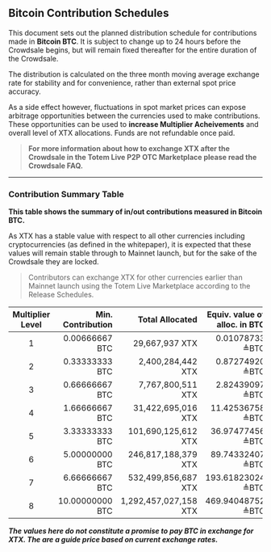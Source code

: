 ## Bitcoin Contribution Schedules

This document sets out the planned distribution schedule for contributions made in **Bitcoin BTC**. It is subject to change up to 24 hours before the Crowdsale begins, but will remain fixed thereafter for the entire duration of the Crowdsale.

The distribution is calculated on the three month moving average exchange rate for stability and for convenience, rather than external spot price accuracy.

As a side effect however, fluctuations in spot market prices can expose arbitrage opportunities between the  currencies used to make contributions. These opportunities can be used to **increase Multiplier Acheivements** and overall level of XTX allocations. Funds are not refundable once paid.

> **For more information about how to exchange XTX after the Crowdsale in the Totem Live P2P OTC Marketplace please read the Crowdsale FAQ.**

---

### Contribution Summary Table

**This table shows the summary of in/out contributions measured in Bitcoin BTC.**

As XTX has a stable value with respect to all other currencies including cryptocurrencies (as defined in the whitepaper), it is expected that these values will remain stable through to Mainnet launch, but for the sake of the Crowdsale they are locked. 

> Contributors can exchange XTX for other currencies earlier than Mainnet launch using the Totem Live Marketplace according to the Release Schedules.


| Multiplier Level | Min. Contribution | Total Allocated        | Equiv. value of alloc. in BTC |
|:----------------:|------------------:|-----------------------:|------------------------------:|
| 1                | 0\.00666667 BTC   |  29,667,937 XTX        |  0\.01078733 ≜BTC             |
| 2                | 0\.33333333 BTC   |  2,400,284,442 XTX     |  0\.87274920 ≜BTC             |
| 3                | 0\.66666667 BTC   |  7,767,800,511 XTX     |  2\.82439097 ≜BTC             |
| 4                | 1\.66666667 BTC   |  31,422,695,016 XTX    |  11\.42536758 ≜BTC            |
| 5                | 3\.33333333 BTC   |  101,690,125,612 XTX   |  36\.97477456 ≜BTC            |
| 6                | 5\.00000000 BTC   |  246,817,188,379 XTX   |  89\.74332407 ≜BTC            |
| 7                | 6\.66666667 BTC   |  532,499,856,687 XTX   |  193\.61823024 ≜BTC           |
| 8                | 10\.00000000 BTC  |  1,292,457,027,158 XTX |  469\.94048752 ≜BTC           |

**_The values here do not constitute a promise to pay BTC in exchange for XTX. The are a guide price based on current exchange rates._**